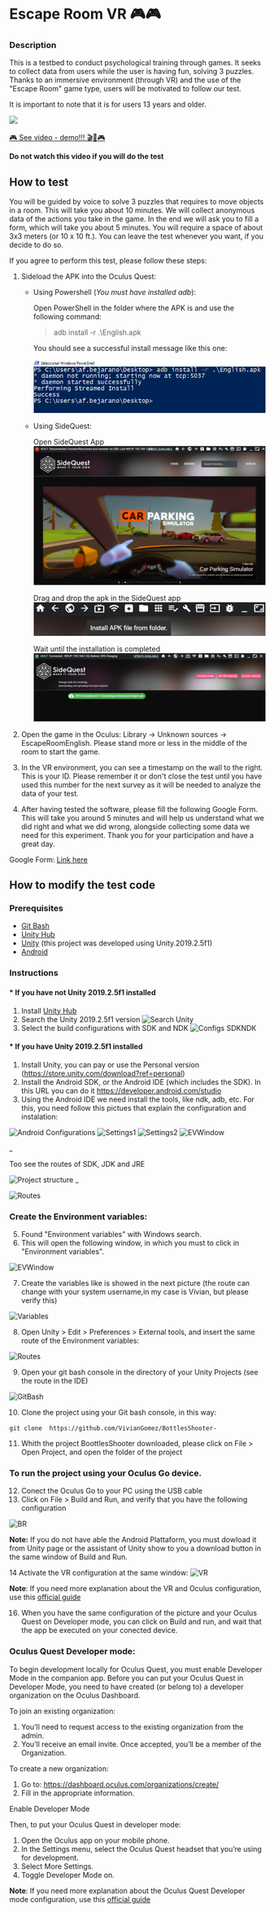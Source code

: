 # Escape Room VR 🎮🎮

### Description

This is a testbed to conduct psychological training through games. It seeks to collect data from users while the user is having fun, solving 3 puzzles. Thanks to an immersive environment (through VR) and the use of the "Escape Room" game type, users will be motivated to follow our test.

It is important to note that it is for users 13 years and older.


![](https://raw.githubusercontent.com/VivianGomez/BottlesShooter-/master/Tutorial/demo.png)


[🎮 See video - demo!!! 🎬🎥🎮](https://youtu.be/hTaPmFHje3M)

**Do not watch this video if you will do the test**


## How to test

You will be guided by voice to solve 3 puzzles that requires to move objects in a room. This will take you about 10 minutes. We will collect anonymous data of the actions you take in the game. In the end we will ask you to fill a form, which will take you about 5 minutes. You will require a space of about 3x3 meters (or 10 x 10 ft.). You can leave the test whenever you want, if you decide to do so.

If you agree to perform this test, please follow these steps:

1. Sideload the APK into the Oculus Quest:
   * Using Powershell (_You must have installed adb_):
   
      Open PowerShell in the folder where the APK is and use the following command:
      
      > adb install -r .\English.apk
      
      You should see a successful install message like this one:
      
      ![](/Docs/ps.png)
   * Using SideQuest:
      
      Open SideQuest App
      ![](/Docs/sidequest1.png)
      
      Drag and drop the apk in the SideQuest app
      ![](/Docs/sidequest2.png)
      
      Wait until the installation is completed
      ![](/Docs/sidequest3.png)
      
2. Open the game in the Oculus: Library -> Unknown sources -> EscapeRoomEnglish. Please stand more or less in the middle of the room to start the game.

3. In the VR environment, you can see a timestamp on the wall to the right. This is your ID. Please remember it or don't close the test until you have used this number for the next survey as it will be needed to analyze the data of your test.

4. After having tested the software, please fill the following Google Form. This will take you around 5 minutes and will help us understand what we did right and what we did wrong, alongside collecting some data we need for this experiment. Thank you for your participation and have a great day.

Google Form: [Link here](https://forms.gle/ahx28H3LDYGFm18h7)

## How to modify the test code

### Prerequisites

- [Git Bash](https://git-scm.com/downloads)
- [Unity Hub](https://unity3d.com/es/get-unity/download)
- [Unity](https://unity3d.com/es) (this project was developed using Unity.2019.2.5f1)
- [Android](https://developer.android.com/studio)

### Instructions

#### * If you have not Unity 2019.2.5f1 installed 

1. Install [Unity Hub](https://unity3d.com/es/get-unity/download)
2. Search the Unity 2019.2.5f1 version
![Search Unity](https://raw.githubusercontent.com/VivianGomez/BottlesShooter-/master/Tutorial/unityHubvers201925.PNG)
3. Select the build configurations with SDK and NDK
![Configs SDKNDK](https://raw.githubusercontent.com/VivianGomez/BottlesShooter-/master/Tutorial/installUnitySDKNDK.PNG)

#### * If you have Unity 2019.2.5f1 installed 

1. Install Unity, you can pay or use the Personal version (https://store.unity.com/download?ref=personal)
2. Install the Android SDK, or  the Android IDE (which includes the SDK). In this URL you can do it https://developer.android.com/studio
3. Using the Android IDE we need install the tools, like ndk, adb, etc. For this, you need follow this pictues that explain the configuration and instalation:

![Android Configurations](https://raw.githubusercontent.com/VivianGomez/BottlesShooter-/master/Tutorial/0.PNG)
![Settings1](https://raw.githubusercontent.com/VivianGomez/BottlesShooter-/master/Tutorial/sett1.PNG)
![Settings2](https://raw.githubusercontent.com/VivianGomez/BottlesShooter-/master/Tutorial/sett2.PNG)
![EVWindow](https://raw.githubusercontent.com/VivianGomez/BottlesShooter-/master/Tutorial/finallsett.PNG)

_

Too see the routes of SDK, JDK and JRE

![Project structure](https://raw.githubusercontent.com/VivianGomez/BottlesShooter-/master/Tutorial/1.PNG)
_

![Routes](https://raw.githubusercontent.com/VivianGomez/BottlesShooter-/master/Tutorial/2.PNG)


### Create the Environment variables:
5. Found "Environment variables" with Windows search.
6. This will open the following window, in which you must to click in "Environment variables".

![EVWindow](https://raw.githubusercontent.com/VivianGomez/BottlesShooter-/master/Tutorial/search.PNG)

7. Create the variables like is showed in the next picture (the route can change with your system username,in my case is Vivian, but please verify this)

![Variables](https://raw.githubusercontent.com/VivianGomez/BottlesShooter-/master/Tutorial/variables.PNG)

8. Open Unity > Edit > Preferences > External tools, and insert the same route of the Environment variables:

![Routes](https://raw.githubusercontent.com/VivianGomez/BottlesShooter-/master/Tutorial/5.PNG)

9. Open your git bash console in the directory of your Unity Projects (see the route in the IDE)

![GitBash](https://raw.githubusercontent.com/VivianGomez/BottlesShooter-/master/gibash.PNG)

10. Clone the project using your Git bash console, in this way:
```
git clone  https://github.com/VivianGomez/BottlesShooter-
```
11. Whith the project BoottlesShooter downloaded, please click on File > Open Project, and open the folder of the project

### To run  the project using your Oculus Go device.
12. Conect the Oculus Go to your PC using the USB cable
13. Click on File > Build and Run, and verify that you have the following configuration

![BR](https://raw.githubusercontent.com/VivianGomez/BottlesShooter-/master/Tutorial/buildandRun.PNG)

**Note:** If you do not have able the Android Plattaform, you must dowload it from Unity page or the assistant of Unity show to you a download button in the same window of Build and Run.

14 Activate the VR configuration at the same window:
![VR](https://raw.githubusercontent.com/VivianGomez/BottlesShooter-/master/Tutorial/VR.PNG)

**Note**: If you need more explanation about the VR and Oculus configuration, use this [official guide](https://developer.oculus.com/documentation/unity/latest/concepts/book-unity-gsg/)

16. When you have the same configuration of the picture and your Oculus Quest on Developer mode, you can click on Build and run, and wait that the app be executed on your conected device.


### Oculus Quest Developer mode:

To begin development locally for Oculus Quest, you must enable Developer Mode in the companion app. Before you can put your Oculus Quest in Developer Mode, you need to have created (or belong to) a developer organization on the Oculus Dashboard.

To join an existing organization:

1. You’ll need to request access to the existing organization from the admin.
2. You’ll receive an email invite. Once accepted, you’ll be a member of the Organization.

To create a new organization:

1. Go to: https://dashboard.oculus.com/organizations/create/
2. Fill in the appropriate information.

Enable Developer Mode

Then, to put your Oculus Quest in developer mode:

   1. Open the Oculus app on your mobile phone.
   2. In the Settings menu, select the Oculus Quest headset that you’re using for development.
   3. Select More Settings.
   4. Toggle Developer Mode on.
   
**Note**: If you need more explanation about the Oculus Quest Developer mode configuration, use this [official guide](https://developer.oculus.com/documentation/quest/latest/concepts/mobile-device-setup-quest/)



